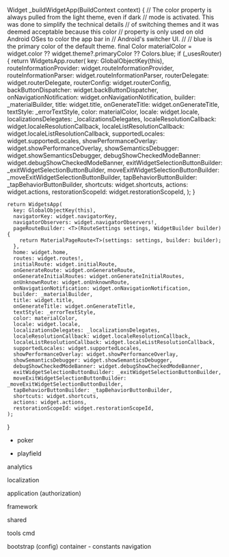  Widget _buildWidgetApp(BuildContext context) {
    // The color property is always pulled from the light theme, even if dark
    // mode is activated. This was done to simplify the technical details
    // of switching themes and it was deemed acceptable because this color
    // property is only used on old Android OSes to color the app bar in
    // Android's switcher UI.
    //
    // blue is the primary color of the default theme.
    final Color materialColor = widget.color ?? widget.theme?.primaryColor ?? Colors.blue;
    if (_usesRouter) {
      return WidgetsApp.router(
        key: GlobalObjectKey(this),
        routeInformationProvider: widget.routeInformationProvider,
        routeInformationParser: widget.routeInformationParser,
        routerDelegate: widget.routerDelegate,
        routerConfig: widget.routerConfig,
        backButtonDispatcher: widget.backButtonDispatcher,
        onNavigationNotification: widget.onNavigationNotification,
        builder: _materialBuilder,
        title: widget.title,
        onGenerateTitle: widget.onGenerateTitle,
        textStyle: _errorTextStyle,
        color: materialColor,
        locale: widget.locale,
        localizationsDelegates: _localizationsDelegates,
        localeResolutionCallback: widget.localeResolutionCallback,
        localeListResolutionCallback: widget.localeListResolutionCallback,
        supportedLocales: widget.supportedLocales,
        showPerformanceOverlay: widget.showPerformanceOverlay,
        showSemanticsDebugger: widget.showSemanticsDebugger,
        debugShowCheckedModeBanner: widget.debugShowCheckedModeBanner,
        exitWidgetSelectionButtonBuilder: _exitWidgetSelectionButtonBuilder,
        moveExitWidgetSelectionButtonBuilder: _moveExitWidgetSelectionButtonBuilder,
        tapBehaviorButtonBuilder: _tapBehaviorButtonBuilder,
        shortcuts: widget.shortcuts,
        actions: widget.actions,
        restorationScopeId: widget.restorationScopeId,
      );
    }

    return WidgetsApp(
      key: GlobalObjectKey(this),
      navigatorKey: widget.navigatorKey,
      navigatorObservers: widget.navigatorObservers!,
      pageRouteBuilder: <T>(RouteSettings settings, WidgetBuilder builder) {
        return MaterialPageRoute<T>(settings: settings, builder: builder);
      },
      home: widget.home,
      routes: widget.routes!,
      initialRoute: widget.initialRoute,
      onGenerateRoute: widget.onGenerateRoute,
      onGenerateInitialRoutes: widget.onGenerateInitialRoutes,
      onUnknownRoute: widget.onUnknownRoute,
      onNavigationNotification: widget.onNavigationNotification,
      builder: _materialBuilder,
      title: widget.title,
      onGenerateTitle: widget.onGenerateTitle,
      textStyle: _errorTextStyle,
      color: materialColor,
      locale: widget.locale,
      localizationsDelegates: _localizationsDelegates,
      localeResolutionCallback: widget.localeResolutionCallback,
      localeListResolutionCallback: widget.localeListResolutionCallback,
      supportedLocales: widget.supportedLocales,
      showPerformanceOverlay: widget.showPerformanceOverlay,
      showSemanticsDebugger: widget.showSemanticsDebugger,
      debugShowCheckedModeBanner: widget.debugShowCheckedModeBanner,
      exitWidgetSelectionButtonBuilder: _exitWidgetSelectionButtonBuilder,
      moveExitWidgetSelectionButtonBuilder: _moveExitWidgetSelectionButtonBuilder,
      tapBehaviorButtonBuilder: _tapBehaviorButtonBuilder,
      shortcuts: widget.shortcuts,
      actions: widget.actions,
      restorationScopeId: widget.restorationScopeId,
    );
  }

- poker

- playfield



analytics

localization

application (authorization)

framework

shared

tools
  cmd

bootstrap (config)
  container - 
  constants
  navigation